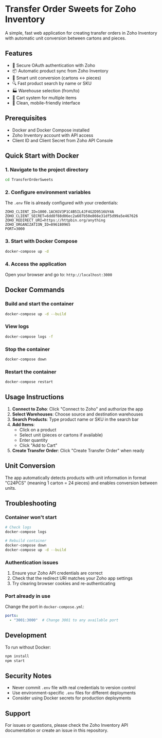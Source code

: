 # Transfer Order Sweets for Zoho Inventory

A simple, fast web application for creating transfer orders in Zoho Inventory with automatic unit conversion between cartons and pieces.

## Features

- 🔐 Secure OAuth authentication with Zoho
- 📦 Automatic product sync from Zoho Inventory
- 🔄 Smart unit conversion (cartons ↔ pieces)
- 🔍 Fast product search by name or SKU
- 🏭 Warehouse selection (from/to)
- 🛒 Cart system for multiple items
- 📱 Clean, mobile-friendly interface

## Prerequisites

- Docker and Docker Compose installed
- Zoho Inventory account with API access
- Client ID and Client Secret from Zoho API Console

## Quick Start with Docker

### 1. Navigate to the project directory
```bash
cd TransferOrderSweets
```

### 2. Configure environment variables
The `.env` file is already configured with your credentials:
```
ZOHO_CLIENT_ID=1000.1ACKGV3P1C4B5IL4JF4G2D9516UY4A
ZOHO_CLIENT_SECRET=6dd8f88d06ec2a607b50e866e31df5d99a5e467626
ZOHO_REDIRECT_URI=https://httpbin.org/anything
ZOHO_ORGANIZATION_ID=896180965
PORT=3000
```

### 3. Start with Docker Compose
```bash
docker-compose up -d
```

### 4. Access the application
Open your browser and go to: `http://localhost:3000`

## Docker Commands

### Build and start the container
```bash
docker-compose up -d --build
```

### View logs
```bash
docker-compose logs -f
```

### Stop the container
```bash
docker-compose down
```

### Restart the container
```bash
docker-compose restart
```

## Usage Instructions

1. **Connect to Zoho**: Click "Connect to Zoho" and authorize the app
2. **Select Warehouses**: Choose source and destination warehouses
3. **Search Products**: Type product name or SKU in the search bar
4. **Add Items**: 
   - Click on a product
   - Select unit (pieces or cartons if available)
   - Enter quantity
   - Click "Add to Cart"
5. **Create Transfer Order**: Click "Create Transfer Order" when ready

## Unit Conversion

The app automatically detects products with unit information in format "C24PCS" (meaning 1 carton = 24 pieces) and enables conversion between units.

## Troubleshooting

### Container won't start
```bash
# Check logs
docker-compose logs

# Rebuild container
docker-compose down
docker-compose up -d --build
```

### Authentication issues
1. Ensure your Zoho API credentials are correct
2. Check that the redirect URI matches your Zoho app settings
3. Try clearing browser cookies and re-authenticating

### Port already in use
Change the port in `docker-compose.yml`:
```yaml
ports:
  - "3001:3000"  # Change 3001 to any available port
```

## Development

To run without Docker:
```bash
npm install
npm start
```

## Security Notes

- Never commit `.env` file with real credentials to version control
- Use environment-specific `.env` files for different deployments
- Consider using Docker secrets for production deployments

## Support

For issues or questions, please check the Zoho Inventory API documentation or create an issue in this repository.
